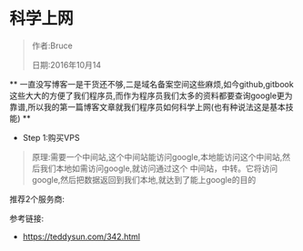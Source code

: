 # 科学上网

> 作者:Bruce
>
> 日期:2016年10月14

**
一直没写博客一是干货还不够,二是域名备案空间这些麻烦,如今github,gitbook这些大大的方便了我们程序员,而作为程序员我们太多的资料都要查询google更为靠谱,所以我的第一篇博客文章就我们程序员如何科学上网\(也有种说法这是基本技能\)
**

+ Step 1:购买VPS

>原理:需要一个中间站,这个中间站能访问google,本地能访问这个中间站,然后我们本地如需访问google,就访问通过这个
>中间站，中转。它将访问google,然后把数据返回到我们本地,就达到了能上google的目的

推荐2个服务商:


参考链接:

* [https:\/\/teddysun.com\/342.html](https://teddysun.com/342.html)


